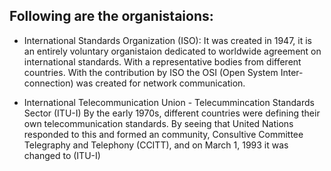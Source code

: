 ## Following are the organistaions:

* International Standards Organization (ISO):
  It was created in 1947, it is an entirely voluntary organistaion dedicated to worldwide
  agreement on international standards. With a representative bodies from different countries.
  With the contribution by ISO the OSI (Open System Inter-connection) was created for network
  communication.

* International Telecommunication Union - Telecummincation Standards Sector (ITU-I)
  By the early 1970s, different countries were defining their own telecommunication standards.
  By seeing that United Nations responded to this and formed an community, Consultive Committee
  Telegraphy and Telephony (CCITT), and on March 1, 1993 it was changed to (ITU-I)
